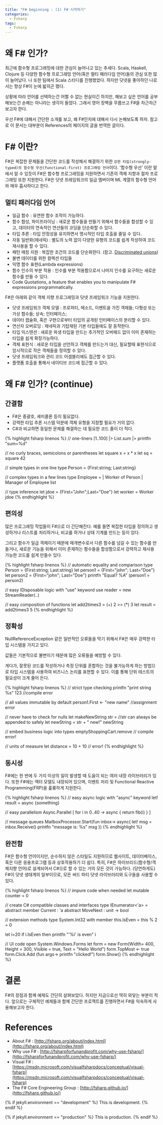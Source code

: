 ```yaml
---
title: "F# beginning : (1) F# 시작하기"
categories:
  - Fsharp
tags:
  - Fsharp
---
```


# 왜 F# 인가?
최근에 함수형 프로그래밍에 대한 관심이 늘어나고 있는 추세다. Scala, Haskell, Clojure 등 다양한 함수형 프로그래밍 언어(혹은 멀티 패러다임 언어)들의 관심 또한 많이 늘어났다. 나 또한 팀에서 Scala 스터디를 진행했었다. 하지만 닷넷을 좋아하던 나로서는 항상 F#이 눈에 밟히곤 했다. 

상황에 따라 언어를 선택하는건 어쩔 수 없는 현실이긴 하지만, 해보고 싶은 언어를 공부해보는건 손해는 아니라는 생각이 들었다. 그래서 영어 장벽을 무릅쓰고 F#을 차근차근 보고자 한다.

우선 F#에 대해서 간단한 소개를 보고, 왜 F#인지에 대해서 다시 논해보도록 하자. 참고로 이 문서는 대부분이 References의 페이지의 글을 번역한 글이다.

# F# 이란?
F#은 복잡한 문제들을 간단한 코드를 작성해서 해결하기 위한 `강한 타입(strongly-typed)의 함수형 우선(functional-first) 프로그래밍 언어`이다. '함수형 우선' 이란 말에서 알 수 있듯이 F#은 함수형 프로그래밍을 지원하면서 기존의 객체 지향과 절차 프로그래밍 또한 지원한다. F#은 닷넷 프레임워크의 일급 멤버이며 ML 계열의 함수형 언어와 매우 흡사하다고 한다.

## 멀티 패러다임 언어
- 일급 함수 : 유연한 함수 조작이 가능하다.
- 함수 합성, 파이프라이닝 : 새로운 함수들을 만들기 위해서 함수들을 합성할 수 있고, 데이터의 연속적인 연산들의 코딩을 단순화할 수 있다.
- 타입 추론 : 타입 안정성을 유지하면서 명시적인 타입 호출을 줄일 수 있다.
- 자동 일반화(제네릭) : 별도의 노력 없이 다양한 유형의 코드를 쉽게 작성하여 코드 재사용을 할 수 있다.
- 패턴 매칭 지원 : 복잡한 조건의 코드를 단순화한다. (참고. [Discriminated unions](https://docs.microsoft.com/ko-kr/dotnet/fsharp/language-reference/discriminated-unions))
- 불변 데이터를 위한 컬렉션 타입들
- 익명 함수 표현(Lambda expressions)
- 함수 인수의 부분 적용 : 인수를 부분 적용함으로서 나머지 인수를 요구하는 새로운 함수를 만들 수 있다.
- Code Quotations, a feature that enables you to manipulate F# expressions programmatically. 

F#은 아래와 같이 객체 지향 프로그래밍과 닷넷 프레임워크 기능을 지원한다.
- 닷넷 프레임워크 객체 모델 : 프로퍼티, 메소드, 이벤트을 가진 객체들; 다형성 또는 가상 함수들; 상속; 인터페이스;
- 데이터 캡슐화, 혹은 구현으로부터 타입의 공개된 인터페이스의 분리할 수 있다.
- 연산자 오버로딩 : 제네릭과 기탑재된 기본 타입들에도 잘 동작한다.
- 타입 익스텐션 : 새로운 파생 타입을 만드는 추가적인 오버헤드 없이 이미 존재하는 타입을 쉽게 확장가능하다.
- 객체 표현식 : 새로운 타입을 선언하고 객체를 만드는거 대신, 필요할때 표현식으로 암시적으로 작은 객체들을 정의할 수 있다.
- 닷넷 프레임워크와 관리 코드 어셈블리에도 접근할 수 있다.
- 플랫폼 호출을 통해서 네이티브 코드에 접근할 수 있다.

# 왜 F# 인가? (continue)
## 간결함
- F#은 중괄호, 세미콜론 등이 필요없다.
- 강력한 타입 추론 시스템 덕분에 객체 유형을 지정할 필요가 거의 없다.
- C#과 비교하면 동일한 문제를 해결하는 데 필요한 코드 줄이 더 적다.

{% highlight fsharp linenos %}
// one-liners
[1..100] |> List.sum |> printfn "sum=%d"

// no curly braces, semicolons or parentheses
let square x = x * x
let sq = square 42 

// simple types in one line
type Person = {First:string; Last:string}

// complex types in a few lines
type Employee = 
  | Worker of Person
  | Manager of Employee list

// type inference
let jdoe = {First="John";Last="Doe"}
let worker = Worker jdoe
{% endhighlight %}

## 편의성
많은 프로그래밍 작업들이 F#으로 더 간단해진다. 예를 들면 복잡한 타입을 정의하고 생성하거나 리스트를 처리하거나, 비교를 하거나 상태 기계를 만드는 등이 있다.

그리고 함수가 일급 객체이기 때문에 매개변수로서 다른 함수를 넘길 수 있는 함수를 만들거나, 새로운 기능을 위해서 이미 존재하는 함수들을 합성함으로서 강력하고 재사용 가능한 코드를 쉽게 만들수 있다.

{% highlight fsharp linenos %}
// automatic equality and comparison
type Person = {First:string; Last:string}
let person1 = {First="john"; Last="Doe"}
let person2 = {First="john"; Last="Doe"}
printfn "Equal? %A"  (person1 = person2)

// easy IDisposable logic with "use" keyword
use reader = new StreamReader(..)

// easy composition of functions
let add2times3 = (+) 2 >> (*) 3
let result = add2times3 5
{% endhighlight %}

## 정확성
NullReferenceException 같은 일반적인 오류들을 막기 위해서 F#은 매우 강력한 타입 시스템을 가지고 있다.

값들은 기본적으로 불변이기 때문에 많은 오류들을 예방할 수 있다.

게다가, 잘못된 코드를 작성하거나 측정 단위를 혼합하는 것을 불가능하게 하는 방법으로 타입 시스템을 사용하여 비즈니스 논리를 표현할 수 있다. 이를 통해 단위 테스트의 필요성이 크게 줄어 든다.

{% highlight fsharp linenos %}
// strict type checking
printfn "print string %s" 123 //compile error

// all values immutable by default
person1.First <- "new name"  //assignment error 

// never have to check for nulls
let makeNewString str = 
   //str can always be appended to safely
   let newString = str + " new!"
   newString

// embed business logic into types
emptyShoppingCart.remove   // compile error!

// units of measure
let distance = 10<m> + 10<ft> // error!
{% endhighlight %}

## 동시성
F#에는 한 번에 두 가지 이상의 일이 발생할 때 도움이 되는 여러 내장 라이브러리가 있다. 또한 F#에는 액터 모델도 내장되어 있으며, 이벤트 처리 및 Functional Reactive Programming(FRP)을 훌륭하게 지원한다.

{% highlight fsharp linenos %}
// easy async logic with "async" keyword
let! result = async {something}

// easy parallelism
Async.Parallel [ for i in 0..40 -> 
      async { return fib(i) } ]

// message queues
MailboxProcessor.Start(fun inbox-> async{
	let! msg = inbox.Receive()
	printfn "message is: %s" msg
	})
{% endhighlight %}

## 완전함
F#은 함수형 언어이지만, 순수하지 않은 스타일도 지원하므로 웹사이트, 데이터베이스, 혹은 다른 응용프로그램 등과 상호작용하기 더 쉽다. 특히, F#은 하이브리드(함수형/객체지향 언어)로 설계되어서 C#으로 할 수 있는 거의 모든 것이 가능하다. (당연하게도) F#이 닷넷 생태계의 일부이므로, 모든 써드 파티 닷넷 라이브러리와 도구들을 사용할 수 있다.

{% highlight fsharp linenos %}
// impure code when needed
let mutable counter = 0

// create C# compatible classes and interfaces
type IEnumerator<'a> = 
    abstract member Current : 'a
    abstract MoveNext : unit -> bool 

// extension methods
type System.Int32 with
    member this.IsEven = this % 2 = 0

let i=20
if i.IsEven then printfn "'%i' is even" i
	
// UI code
open System.Windows.Forms 
let form = new Form(Width= 400, Height = 300, 
   Visible = true, Text = "Hello World") 
form.TopMost <- true
form.Click.Add (fun args-> printfn "clicked!")
form.Show()
{% endhighlight %}

# 결론
F#의 장점과 함께 예제도 간단히 살펴보았다. 하지만 지금으로선 딱히 와닿는 부분이 적다. 앞으로는 구체적인 예제들과 함께 간단한 프로젝트를 진행하면서 F#을 익숙하게 사용해보고자 한다.

# References
- About F# : [http://fsharp.org/about/index.html](http://fsharp.org/about/index.html)
- Why use F# : [http://fsharpforfunandprofit.com/why-use-fsharp/](http://fsharpforfunandprofit.com/why-use-fsharp/)
- Visual F# : [https://msdn.microsoft.com/visualfsharpdocs/conceptual/visual-fsharp](https://msdn.microsoft.com/visualfsharpdocs/conceptual/visual-fsharp)
- The F# Core Engineering Group : [http://fsharp.github.io/](http://fsharp.github.io/)

{% if jekyll.environment == "development" %}
  This is development.
{% endif %}

{% if jekyll.environment == "production" %}
  This is production.
{% endif %}